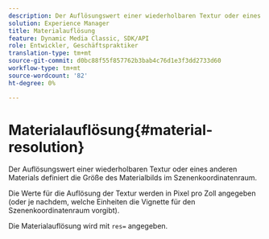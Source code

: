 ```yaml
---
description: Der Auflösungswert einer wiederholbaren Textur oder eines anderen Materials definiert die Größe des Materialbilds im Szenenkoordinatenraum.
solution: Experience Manager
title: Materialauflösung
feature: Dynamic Media Classic, SDK/API
role: Entwickler, Geschäftspraktiker
translation-type: tm+mt
source-git-commit: d0bc88f55f857762b3bab4c76d1e3f3dd2733d60
workflow-type: tm+mt
source-wordcount: '82'
ht-degree: 0%

---
```



# Materialauflösung{#material-resolution}

Der Auflösungswert einer wiederholbaren Textur oder eines anderen Materials definiert die Größe des Materialbilds im Szenenkoordinatenraum.

Die Werte für die Auflösung der Textur werden in Pixel pro Zoll angegeben (oder je nachdem, welche Einheiten die Vignette für den Szenenkoordinatenraum vorgibt).

Die Materialauflösung wird mit `res=` angegeben.
